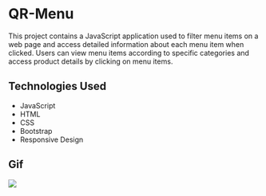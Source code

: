 # QR-Menu

This project contains a JavaScript application used to filter menu items on a web page and access detailed information about each menu item when clicked. Users can view menu items according to specific categories and access product details by clicking on menu items.

## Technologies Used

- JavaScript
- HTML
- CSS
- Bootstrap
- Responsive Design

## Gif

<img src="menu.gif" />
